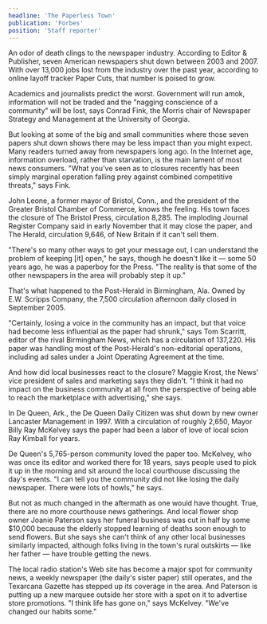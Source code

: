 ```yaml
---
headline: 'The Paperless Town'
publication: 'Forbes'
position: 'Staff reporter'
---
```


An odor of death clings to the newspaper industry. According to Editor &
Publisher, seven American newspapers shut down between 2003 and 2007. With
over 13,000 jobs lost from the industry over the past year, according to
online layoff tracker Paper Cuts, that number is poised to grow.

Academics and journalists predict the worst. Government will run amok,
information will not be traded and the "nagging conscience of a community"
will be lost, says Conrad Fink, the Morris chair of Newspaper Strategy and
Management at the University of Georgia.

But looking at some of the big and small communities where those seven
papers shut down shows there may be less impact than you might expect.
Many readers turned away from newspapers long ago. In the Internet age,
information overload, rather than starvation, is the main lament of most
news consumers. "What you've seen as to closures recently has been simply
marginal operation falling prey against combined competitive threats,"
says Fink.

John Leone, a former mayor of Bristol, Conn., and the president of the
Greater Bristol Chamber of Commerce, knows the feeling. His town faces the
closure of The Bristol Press, circulation 8,285. The imploding Journal
Register Company said in early November that it may close the paper, and
The Herald, circulation 9,646, of New Britain if it can't sell them.

"There's so many other ways to get your message out, I can understand the
problem of keeping [it] open," he says, though he doesn't like it — some
50 years ago, he was a paperboy for the Press. "The reality is that some
of the other newspapers in the area will probably step it up."

That's what happened to the Post-Herald in Birmingham, Ala. Owned by E.W.
Scripps Company, the 7,500 circulation afternoon daily closed in September 
2005.

"Certainly, losing a voice in the community has an impact, but that
voice had become less influential as the paper had shrunk," says Tom
Scarritt, editor of the rival Birmingham News, which has a circulation of
137,220. His paper was handling most of the Post-Herald's non-editorial
operations, including ad sales under a Joint Operating Agreement at the
time.

And how did local businesses react to the closure? Maggie Krost, the News'
vice president of sales and marketing says they didn't. "I think it had no
impact on the business community at all from the perspective of being able
to reach the marketplace with advertising," she says.

In De Queen, Ark., the De Queen Daily Citizen was shut down by new owner
Lancaster Management in 1997. With a circulation of roughly 2,650, Mayor
Billy Ray McKelvey says the paper had been a labor of love of local scion
Ray Kimball for years.

De Queen's 5,765-person community loved the paper too. McKelvey, who was
once its editor and worked there for 18 years, says people used to pick it
up in the morning and sit around the local courthouse discussing the day's
events. "I can tell you the community did not like losing the daily
newspaper. There were lots of howls," he says.

But not as much changed in the aftermath as one would have thought. True,
there are no more courthouse news gatherings. And local flower shop owner
Joanie Paterson says her funeral business was cut in half by some \$10,000
because the elderly stopped learning of deaths soon enough to send
flowers. But she says she can't think of any other local businesses
similarly impacted, although folks living in the town's rural outskirts —
like her father — have trouble getting the news.

The local radio station's Web site has become a major spot for community
news, a weekly newspaper (the daily's sister paper) still operates, and
the Texarcana Gazette has stepped up its coverage in the area. And
Paterson is putting up a new marquee outside her store with a spot on it
to advertise store promotions. "I think life has gone on," says McKelvey.
"We've changed our habits some."
